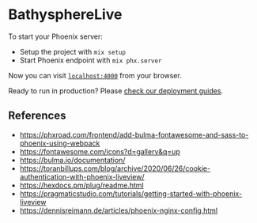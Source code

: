 # BathysphereLive

To start your Phoenix server:

  * Setup the project with `mix setup`
  * Start Phoenix endpoint with `mix phx.server`

Now you can visit [`localhost:4000`](http://localhost:4000) from your browser.

Ready to run in production? Please [check our deployment guides](https://hexdocs.pm/phoenix/deployment.html).

## References

* https://phxroad.com/frontend/add-bulma-fontawesome-and-sass-to-phoenix-using-webpack
* https://fontawesome.com/icons?d=gallery&q=up
* https://bulma.io/documentation/
* https://toranbillups.com/blog/archive/2020/06/26/cookie-authentication-with-phoenix-liveview/
* https://hexdocs.pm/plug/readme.html
* https://pragmaticstudio.com/tutorials/getting-started-with-phoenix-liveview
* https://dennisreimann.de/articles/phoenix-nginx-config.html
